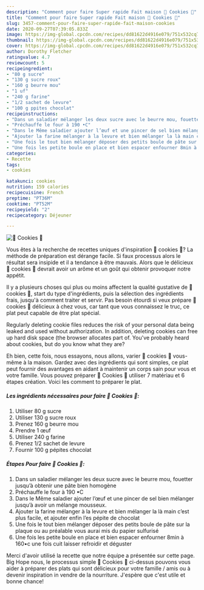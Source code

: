 ```yaml
---
description: "Comment pour faire Super rapide Fait maison 🍪 Cookies 🍪"
title: "Comment pour faire Super rapide Fait maison 🍪 Cookies 🍪"
slug: 3457-comment-pour-faire-super-rapide-fait-maison-cookies
date: 2020-09-27T07:39:05.833Z
image: https://img-global.cpcdn.com/recipes/dd81622d4916e079/751x532cq70/🍪-cookies-🍪-photo-principale-de-la-recette.jpg
thumbnail: https://img-global.cpcdn.com/recipes/dd81622d4916e079/751x532cq70/🍪-cookies-🍪-photo-principale-de-la-recette.jpg
cover: https://img-global.cpcdn.com/recipes/dd81622d4916e079/751x532cq70/🍪-cookies-🍪-photo-principale-de-la-recette.jpg
author: Dorothy Fletcher
ratingvalue: 4.7
reviewcount: 5
recipeingredient:
- "80 g sucre"
- "130 g sucre roux"
- "160 g beurre mou"
- "1 uf"
- "240 g farine"
- "1/2 sachet de levure"
- "100 g ppites chocolat"
recipeinstructions:
- "Dans un saladier mélanger les deux sucre avec le beurre mou, fouetter jusqu’à obtenir une pâte bien homogène"
- "Préchauffe le four à 190 •C"
- "Dans le Même saladier ajouter l’œuf et une pincer de sel bien mélanger jusqu’à avoir un mélange mousseux."
- "Ajouter la farine mélanger à la levure et bien mélanger la là main c’est plus facile, et ajouter enfin l’es pépite de chocolat"
- "Une fois le tout bien mélanger déposer des petits boule de pâte sur la plaque ou au préalable vous aurai mis du papier sulfurisé"
- "Une fois les petite boule en place et bien espacer enfourner 8min à 160•c une fois cuit laisser refroidir et déguster"
categories:
- Recette
tags:
- cookies

katakunci: cookies 
nutrition: 159 calories
recipecuisine: French
preptime: "PT36M"
cooktime: "PT52M"
recipeyield: "2"
recipecategory: Déjeuner

---
```



![🍪 Cookies 🍪](https://img-global.cpcdn.com/recipes/dd81622d4916e079/751x532cq70/🍪-cookies-🍪-photo-principale-de-la-recette.jpg)

Vous êtes à la recherche de recettes uniques d'inspiration 🍪 cookies 🍪? La méthode de préparation est dérange facile. Si faux processus alors le résultat sera insipide et il a tendance à être mauvais. Alors que le délicieux 🍪 cookies 🍪 devrait avoir un arôme et un goût qui obtenir provoquer notre appétit.

Il y a plusieurs choses qui plus ou moins affectent la qualité gustative de 🍪 cookies 🍪, start du type d'ingrédients, puis la sélection des ingrédients frais, jusqu'à comment traiter et servir. Pas besoin étourdi si veux prépare 🍪 cookies 🍪 délicieux à chez vous, car tant que vous connaissez le truc, ce plat peut capable de être plat spécial.

Regularly deleting cookie files reduces the risk of your personal data being leaked and used without authorization. In addition, deleting cookies can free up hard disk space (the browser allocates part of. You&#39;ve probably heard about cookies, but do you know what they are?


Eh bien, cette fois, nous essayons, nous allons, varier 🍪 cookies 🍪 vous-même à la maison. Gardez avec des ingrédients qui sont simples, ce plat peut fournir des avantages en aidant à maintenir un corps sain pour vous et votre famille. Vous pouvez préparer 🍪 Cookies 🍪 utiliser 7 matériau et 6 étapes création. Voici les comment to préparer le plat.

<!--inarticleads1-->

##### Les ingrédients nécessaires pour faire 🍪 Cookies 🍪:

1. Utiliser 80 g sucre
1. Utiliser 130 g sucre roux
1. Prenez 160 g beurre mou
1. Prendre 1 œuf
1. Utiliser 240 g farine
1. Prenez 1/2 sachet de levure
1. Fournir 100 g pépites chocolat




<!--inarticleads2-->

##### Étapes Pour faire 🍪 Cookies 🍪:

1. Dans un saladier mélanger les deux sucre avec le beurre mou, fouetter jusqu’à obtenir une pâte bien homogène
1. Préchauffe le four à 190 •C
1. Dans le Même saladier ajouter l’œuf et une pincer de sel bien mélanger jusqu’à avoir un mélange mousseux.
1. Ajouter la farine mélanger à la levure et bien mélanger la là main c’est plus facile, et ajouter enfin l’es pépite de chocolat
1. Une fois le tout bien mélanger déposer des petits boule de pâte sur la plaque ou au préalable vous aurai mis du papier sulfurisé
1. Une fois les petite boule en place et bien espacer enfourner 8min à 160•c une fois cuit laisser refroidir et déguster





Merci d'avoir utilisé la recette que notre équipe a présentée sur cette page. Big Hope nous, le processus simple 🍪 Cookies 🍪 ci-dessus pouvons vous aider à préparer des plats qui sont délicieux pour votre famille / amis ou à devenir inspiration in vendre de la nourriture. J'espère que c'est utile et bonne chance!
